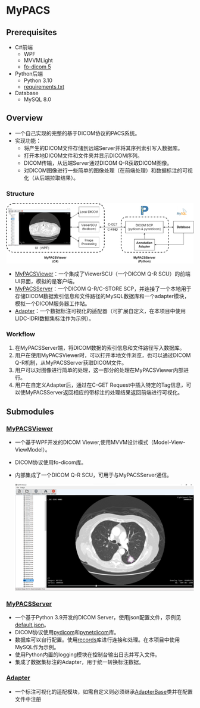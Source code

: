 # MyPACS

## Prerequisites

- C\#前端
  - WPF
  - MVVMLight
  - [fo-dicom 5](https://github.com/fo-dicom/fo-dicom)
- Python后端
  - Python 3.10
  - [requirements.txt](./MyPACSServer/requirements.txt)
- Database
  - MySQL 8.0



## Overview

- 一个自己实现的完整的基于DICOM协议的PACS系统。
- 实现功能：
  - 将产生的DICOM文件存储到远端Server并将其序列索引写入数据库。
  - 打开本地DICOM文件和文件夹并显示DICOM序列。
  - DICOM传输，从远端Server通过DICOM Q-R获取DICOM图像。
  - 对DICOM图像进行一些简单的图像处理（在前端处理）和数据标注的可视化（从后端拉取结果）。

### Structure

![MyPACS-structure](images/MyPACS.png)

- [MyPACSViewer](./MyPACSViewer)：一个集成了ViewerSCU（一个DICOM Q-R SCU）的前端UI界面，模拟的是客户端。
- [MyPACSServer](./MyPACSServer)：一个DICOM Q-R/C-STORE SCP，并连接了一个本地用于存储DICOM数据索引信息和文件路径的MySQL数据库和一个adapter模块，模拟一个DICOM服务器工作站。
- [Adapter](./MyPACSServer/adapter)：一个数据标注可视化的适配器（可扩展自定义，在本项目中使用LIDC-IDRI数据集标注作为示例）。

### Workflow

1. 在MyPACSServer端，将DICOM数据的索引信息和文件路径写入数据库。
2. 用户在使用MyPACSViewer时，可以打开本地文件浏览，也可以通过DICOM Q-R机制，从MyPACSServer获取DICOM文件。
3. 用户可以对图像进行简单的处理，这一部分的处理在MyPACSViewer内部进行。
4. 用户在自定义Adapter后，通过在C-GET Request中插入特定的Tag信息，可以使MyPACSServer返回相应的带标注的处理结果返回前端进行可视化。



## Submodules

### [MyPACSViewer](./MyPACSViewer)

- 一个基于WPF开发的DICOM Viewer,使用MVVM设计模式（Model-View-ViewModel）。

- DICOM协议使用fo-dicom库。

- 内部集成了一个DICOM Q-R SCU，可用于与MyPACSServer通信。

  ![MyPACS-ui](images/ui.png)


### [MyPACSServer](./MyPACSServer)

- 一个基于Python 3.9开发的DICOM Server，使用json配置文件，示例见[default.json](./MyPACSServer/default.json)。
- DICOM协议使用[pydicom](https://github.com/pydicom/pydicom)和[pynetdicom](https://github.com/pydicom/pynetdicom)库。
- 数据库可以自行配置。使用[records](https://github.com/kennethreitz/records)库进行连接和处理。在本项目中使用MySQL作为示例。
- 使用Python内置的logging模块在控制台输出日志并写入文件。
- 集成了数据集标注的Adapter，用于统一转换标注数据。

### [Adapter](./MyPACSServer/adapter)

- 一个标注可视化的适配模块，如需自定义则必须继承[AdapterBase](./MyPACSServer/adapter/adapter_base.py)类并在配置文件中注册

